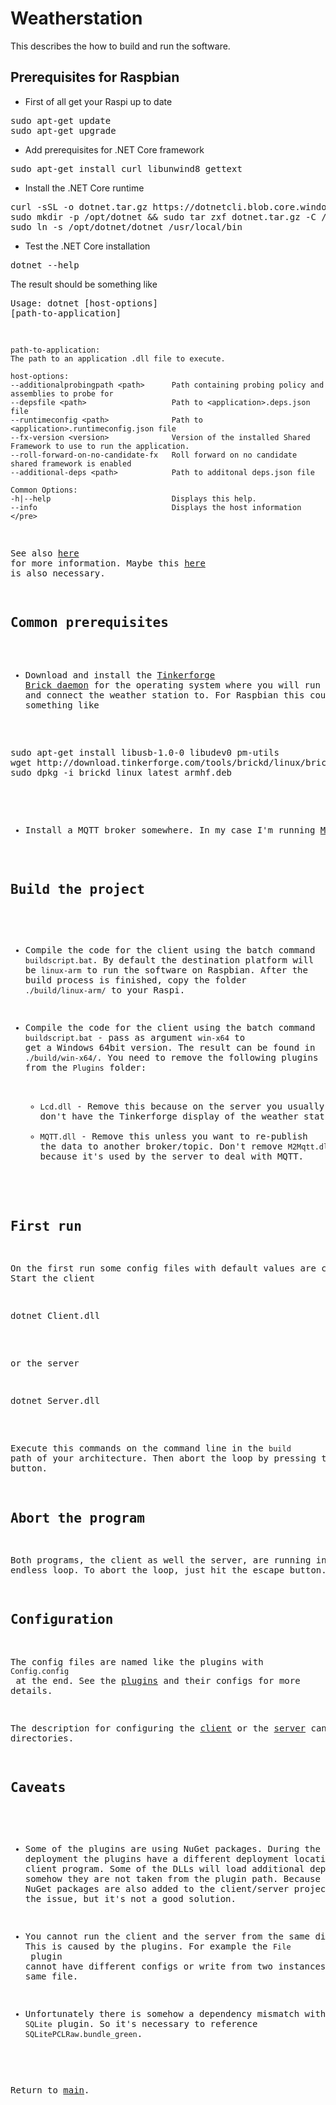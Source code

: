 # Weatherstation

This describes the how to build and run the software.

## Prerequisites for Raspbian

* First of all get your Raspi up to date
<pre>
sudo apt-get update
sudo apt-get upgrade
</pre>

* Add prerequisites for .NET Core framework
<pre>
sudo apt-get install curl libunwind8 gettext
</pre>

* Install the .NET Core runtime
<pre>
curl -sSL -o dotnet.tar.gz https://dotnetcli.blob.core.windows.net/dotnet/Runtime/release/2.0.0/dotnet-runtime-latest-linux-arm.tar.gz
sudo mkdir -p /opt/dotnet && sudo tar zxf dotnet.tar.gz -C /opt/dotnet
sudo ln -s /opt/dotnet/dotnet /usr/local/bin
</pre>

* Test the .NET Core installation
<pre>
dotnet --help
</pre>
The result should be something like
    <pre>Usage: dotnet [host-options] [path-to-application]

    path-to-application:
    The path to an application .dll file to execute.

    host-options:
    --additionalprobingpath <path>      Path containing probing policy and assemblies to probe for
    --depsfile <path>                   Path to <application>.deps.json file
    --runtimeconfig <path>              Path to <application>.runtimeconfig.json file
    --fx-version <version>              Version of the installed Shared Framework to use to run the application.
    --roll-forward-on-no-candidate-fx   Roll forward on no candidate shared framework is enabled
    --additional-deps <path>            Path to additonal deps.json file

    Common Options:
    -h|--help                           Displays this help.
    --info                              Displays the host information
    </pre>
See also [here](https://blogs.msdn.microsoft.com/david/2017/07/20/setting_up_raspian_and_dotnet_core_2_0_on_a_raspberry_pi/) for more information. Maybe this [here](https://github.com/dotnet/core/blob/master/samples/RaspberryPiInstructions.md) is also necessary.

## Common prerequisites

* Download and install the [Tinkerforge Brick daemon][TFBD] for the operating system where you will run the client and connect the weather station to. For Raspbian this could look something like
<pre>
sudo apt-get install libusb-1.0-0 libudev0 pm-utils
wget http://download.tinkerforge.com/tools/brickd/linux/brickd_linux_latest_armhf.deb
sudo dpkg -i brickd_linux_latest_armhf.deb
</pre>

* Install a MQTT broker somewhere. In my case I'm running [Mosquitto](https://mosquitto.org/) on my Synology NAS.

## Build the project

* Compile the code for the client using the batch command <code>buildscript.bat</code>. By default the destination platform will be <code>linux-arm</code> to run the software on Raspbian. After the build process is finished, copy the folder <code>./build/linux-arm/</code> to your Raspi.

* Compile the code for the client using the batch command <code>buildscript.bat</code> - pass as argument <code>win-x64</code> to get a Windows 64bit version. The result can be found in <code>./build/win-x64/</code>. You need to remove the following plugins from the <code>Plugins</code> folder:
  * <code>Lcd.dll</code> - Remove this because on the server you usually don't have the Tinkerforge display of the weather station.
  * <code>MQTT.dll</code> - Remove this unless you want to re-publish the data to another broker/topic. Don't remove <code>M2Mqtt.dll</code> because it's used by the server to deal with MQTT.

## First run

On the first run some config files with default values are created. Start the client
<pre>
dotnet Client.dll</pre>
or the server
<pre>
dotnet Server.dll
</pre>
Execute this commands on the command line in the <code>build</code> path of your architecture. Then abort the loop by pressing the escape button.

## Abort the program

Both programs, the client as well the server, are running in an endless loop. To abort the loop, just hit the escape button.

## Configuration

The config files are named like the plugins with <code>Config.config</code> at the end. See the [plugins](./Plugins/Readme.md) and their configs for more details.

The description for configuring the [client](./Client/Readme.md) or the [server](./Server/Readme.md) can be found in their respective directories.

## Caveats

* Some of the plugins are using NuGet packages. During the deployment the plugins have a different deployment location than the client program. Some of the DLLs will load additional dependencies - but somehow they are not taken from the plugin path. Because of this the NuGet packages are also added to the client/server project. This solved the issue, but it's not a good solution.

* You cannot run the client and the server from the same directory. This is caused by the plugins. For example the <code>File</code> plugin cannot have different configs or write from two instances to one and the same file.

* Unfortunately there is somehow a dependency mismatch with the <code>SQLite</code> plugin. So it's necessary to reference <code>SQLitePCLRaw.bundle_green</code>.

Return to [main](./Readme.md).

[TFBD]:https://www.tinkerforge.com/en/doc/Software/Brickd.html